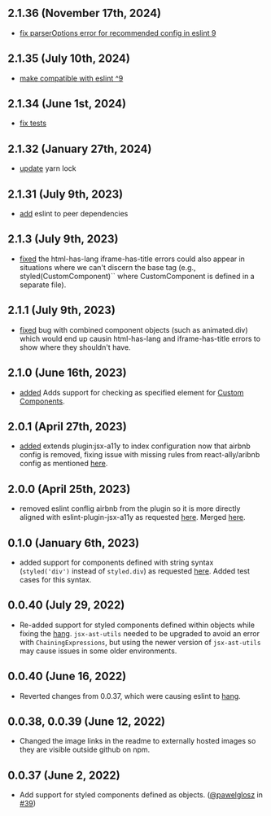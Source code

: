 ## 2.1.36 (November 17th, 2024)

- [fix parserOptions error for recommended config in eslint 9](https://github.com/brendanmorrell/eslint-plugin-styled-components-a11y/pull/68)

## 2.1.35 (July 10th, 2024)

- [make compatible with eslint ^9](https://github.com/brendanmorrell/eslint-plugin-styled-components-a11y/pull/66)

## 2.1.34 (June 1st, 2024)

- [fix tests](https://github.com/brendanmorrell/eslint-plugin-styled-components-a11y/pull/64)

## 2.1.32 (January 27th, 2024)

- [update](https://github.com/brendanmorrell/eslint-plugin-styled-components-a11y/pull/60)
  yarn lock

## 2.1.31 (July 9th, 2023)

- [add](https://github.com/brendanmorrell/eslint-plugin-styled-components-a11y/pull/58)
  eslint to peer dependencies

## 2.1.3 (July 9th, 2023)

- [fixed](https://github.com/brendanmorrell/eslint-plugin-styled-components-a11y/commit/1a5243062cbe95bd3423dd7e2b00411893e24053)
  the html-has-lang iframe-has-title errors could also appear in situations where we can't discern the base tag (e.g.,
  styled(CustomComponent)`` where CustomComponent is defined in a separate file).

## 2.1.1 (July 9th, 2023)

- [fixed](https://github.com/brendanmorrell/eslint-plugin-styled-components-a11y/commit/b1e8fbd92a6c016f7744abea7413968255b149b2)
  bug with combined component objects (such as animated.div) which would end up causin html-has-lang and
  iframe-has-title errors to show where they shouldn't have.

## 2.1.0 (June 16th, 2023)

- [added](https://github.com/brendanmorrell/eslint-plugin-styled-components-a11y/commit/9861ed1849117677cabea80a45cda5a392d6cc70)
  Adds support for checking as specified element for [Custom Components](https://github.com/brendanmorrell/eslint-plugin-styled-components-a11y/pull/53).

## 2.0.1 (April 27th, 2023)

- [added](https://github.com/brendanmorrell/eslint-plugin-styled-components-a11y/commit/769b31661d399141d0ab242485b7a33f3f513e1e) extends plugin:jsx-a11y to index configuration now that airbnb config is removed, fixing issue with missing
  rules from react-ally/aribnb config as mentioned [here](https://github.com/brendanmorrell/eslint-plugin-styled-components-a11y/issues/52).

## 2.0.0 (April 25th, 2023)

- removed eslint conflig airbnb from the plugin so it is more directly aligned with eslint-plugin-jsx-a11y as requested
  [here](https://github.com/brendanmorrell/eslint-plugin-styled-components-a11y/issues/18). Merged [here](https://github.com/brendanmorrell/eslint-plugin-styled-components-a11y/pull/51).

## 0.1.0 (January 6th, 2023)

- added support for components defined with string syntax (`styled('div')` instead of `styled.div`) as requested
[here](https://github.com/brendanmorrell/eslint-plugin-styled-components-a11y/issues/47). Added test cases for this syntax.
<!-- WE SEEM TO BE MISSING VERSION 1.0.0 and unintentionally published 0.1.0 after when it should have been 1.1.0 -->

## 0.0.40 (July 29, 2022)

- Re-added support for styled components defined within objects while fixing the
  [hang](https://github.com/brendanmorrell/eslint-plugin-styled-components-a11y/issues/40). `jsx-ast-utils` needed
  to be upgraded to avoid an error with `ChainingExpressions`, but using the newer version of `jsx-ast-utils`
  may cause issues in some older environments.

## 0.0.40 (June 16, 2022)

- Reverted changes from 0.0.37, which were causing eslint to [hang](https://github.com/brendanmorrell/eslint-plugin-styled-components-a11y/issues/40).

## 0.0.38, 0.0.39 (June 12, 2022)

- Changed the image links in the readme to externally hosted images so they are visible outside github on npm.

## 0.0.37 (June 2, 2022)

- Add support for styled components defined as objects. ([@pawelglosz](https://github.com/pawelglosz) in [#39](https://github.com/brendanmorrell/eslint-plugin-styled-components-a11y/pull/39))
